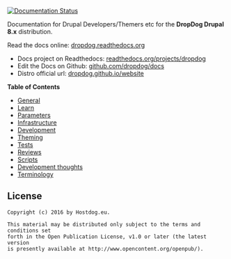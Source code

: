 [![Documentation Status](https://readthedocs.org/projects/dropdog/badge/?version=master)](http://dropdog.readthedocs.org/?badge=master)

Documentation for Drupal Developers/Themers etc for the **DropDog Drupal 8.x** distribution.

Read the docs online: [dropdog.readthedocs.org](http://dropdog.readthedocs.org/)

- Docs project on Readthedocs: [readthedocs.org/projects/dropdog](https://readthedocs.org/projects/dropdog/)
- Edit the Docs on Github: [github.com/dropdog/docs](https://github.com/dropdog/docs)
- Distro official url: [dropdog.github.io/website](http://dropdog.github.io/website/)

**Table of Contents**

- [General](general)
- [Learn](learn)
- [Parameters](parameters)
- [Infrastructure](infrastructure)
- [Development](development)
- [Theming](theming)
- [Tests](tests)
- [Reviews](review)
- [Scripts](scripts)
- [Development thoughts](thoughts)
- [Terminology](terminology)

## License

```
Copyright (c) 2016 by Hostdog.eu.

This material may be distributed only subject to the terms and conditions set
forth in the Open Publication License, v1.0 or later (the latest version
is presently available at http://www.opencontent.org/openpub/).
```
